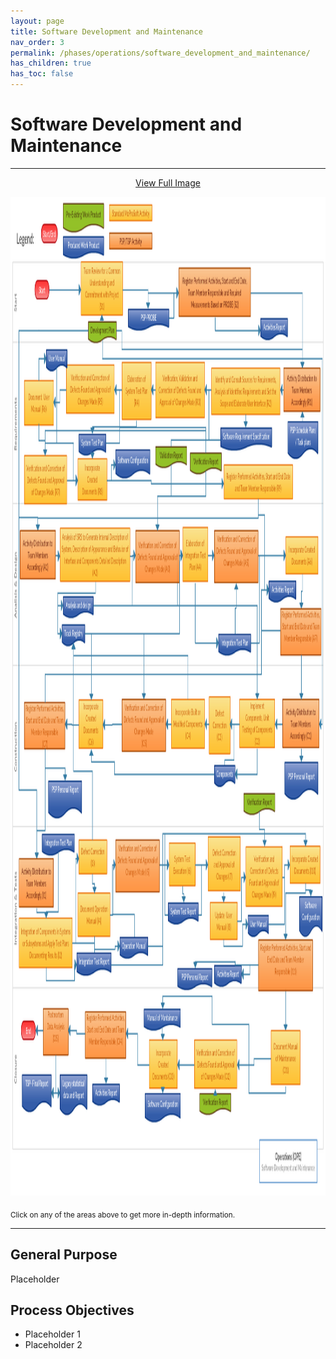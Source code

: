 ```yaml
---
layout: page
title: Software Development and Maintenance
nav_order: 3
permalink: /phases/operations/software_development_and_maintenance/
has_children: true
has_toc: false
---
```


# Software Development and Maintenance

<hr>

<p style="text-align:center;"><a href="/images/software_development_and_maintenance.png" target="_blank">View Full Image</a></p>

<div>
   <a href="/images/software_development_and_maintenance.png" target="_blank"><img src="/images/software_development_and_maintenance.png" width="1500" height="1598" usemap="#spa" alt="" /></a>
   <map name="spa">
     
   </map>
</div>

<script src="http://ajax.googleapis.com/ajax/libs/jquery/1.10.2/jquery.min.js"></script>
<script src="/assets/js/jquery.rwdImageMaps.min.js"></script>
<script>$(document).ready(function(e) {	$('img[usemap]').rwdImageMaps();});</script>

<sub>Click on any of the areas above to get more in-depth information.</sub>

<hr>

## General Purpose
Placeholder

## Process Objectives
* Placeholder 1
* Placeholder 2